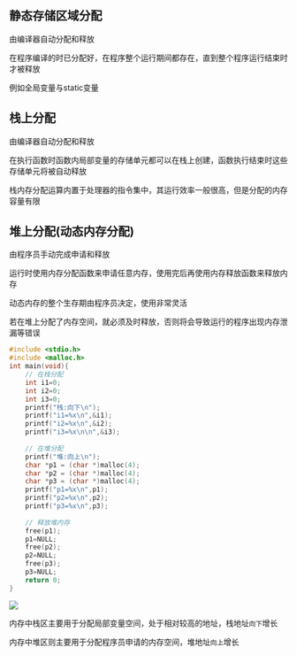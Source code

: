 <!--
 * @Description: 
 * @Version: 1.0
 * @Author: DaLao
 * @Email: dalao_li@163.com
 * @Date: 2021-02-11 21:50:35
 * @LastEditors: DaLao
 * @LastEditTime: 2022-01-13 11:17:29
-->

## 静态存储区域分配

由编译器自动分配和释放

在程序编译的时已分配好，在程序整个运行期间都存在，直到整个程序运行结束时才被释放

例如全局变量与static变量

## 栈上分配

由编译器自动分配和释放

在执行函数时函数内局部变量的存储单元都可以在栈上创建，函数执行结束时这些存储单元将被自动释放

栈内存分配运算内置于处理器的指令集中，其运行效率一般很高，但是分配的内存容量有限

## 堆上分配(动态内存分配)

由程序员手动完成申请和释放

运行时使用内存分配函数来申请任意内存，使用完后再使用内存释放函数来释放内存

动态内存的整个生存期由程序员决定，使用非常灵活

若在堆上分配了内存空间，就必须及时释放，否则将会导致运行的程序出现内存泄漏等错误


```c
#include <stdio.h>
#include <malloc.h>
int main(void){
    // 在栈分配
    int i1=0;
    int i2=0;
    int i3=0;
    printf("栈:向下\n");
    printf("i1=%x\n",&i1);
    printf("i2=%x\n",&i2);
    printf("i3=%x\n\n",&i3);
     
    // 在堆分配
    printf("堆:向上\n");
    char *p1 = (char *)malloc(4);
    char *p2 = (char *)malloc(4);
    char *p3 = (char *)malloc(4);
    printf("p1=%x\n",p1);
    printf("p2=%x\n",p2);
    printf("p3=%x\n",p3);
    
    // 释放堆内存
    free(p1);
    p1=NULL;
    free(p2);
    p2=NULL;
    free(p3);
    p3=NULL;
    return 0;
}
```

![](https://cdn.hurra.ltd/img/20220113111724.png)


内存中栈区主要用于分配局部变量空间，处于相对较高的地址，栈地址`向下`增长

内存中堆区则主要用于分配程序员申请的内存空间，堆地址`向上`增长



